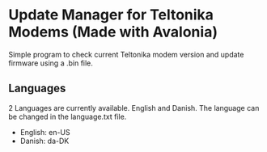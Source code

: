 # Update Manager for Teltonika Modems (Made with Avalonia)
Simple program to check current Teltonika modem version and update firmware using a .bin file.<br>

## Languages
2 Languages are currently available. English and Danish. The language can be changed in the language.txt file.<br>
* English: en-US
* Danish: da-DK
